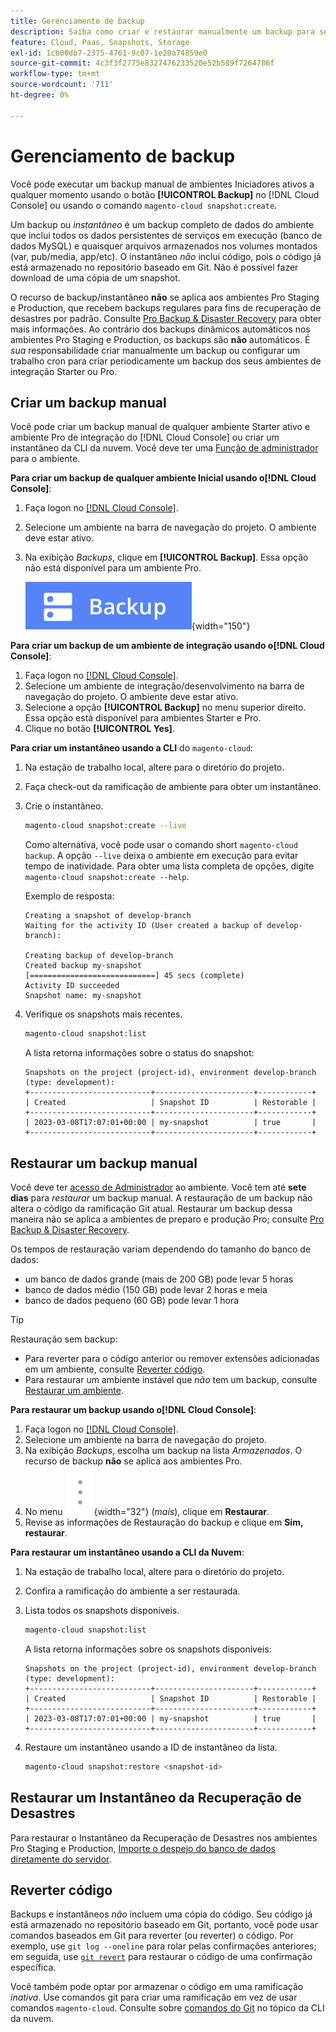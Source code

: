 ```yaml
---
title: Gerenciamento de backup
description: Saiba como criar e restaurar manualmente um backup para seu projeto do Adobe Commerce na infraestrutura em nuvem.
feature: Cloud, Paas, Snapshots, Storage
exl-id: 1cb00db7-2375-4761-9c07-1e20a74859e0
source-git-commit: 4c3f3f2775e8327476233520e52b589f7264786f
workflow-type: tm+mt
source-wordcount: '711'
ht-degree: 0%

---
```


# Gerenciamento de backup

Você pode executar um backup manual de ambientes Iniciadores ativos a qualquer momento usando o botão **[!UICONTROL Backup]** no [!DNL Cloud Console] ou usando o comando `magento-cloud snapshot:create`.

Um backup ou _instantâneo_ é um backup completo de dados do ambiente que inclui todos os dados persistentes de serviços em execução (banco de dados MySQL) e quaisquer arquivos armazenados nos volumes montados (var, pub/media, app/etc). O instantâneo _não_ inclui código, pois o código já está armazenado no repositório baseado em Git. Não é possível fazer download de uma cópia de um snapshot.

O recurso de backup/instantâneo **não** se aplica aos ambientes Pro Staging e Production, que recebem backups regulares para fins de recuperação de desastres por padrão. Consulte [Pro Backup &amp; Disaster Recovery](../architecture/pro-architecture.md#backup-and-disaster-recovery) para obter mais informações. Ao contrário dos backups dinâmicos automáticos nos ambientes Pro Staging e Production, os backups são **não** automáticos. É _sua_ responsabilidade criar manualmente um backup ou configurar um trabalho cron para criar periodicamente um backup dos seus ambientes de integração Starter ou Pro.

## Criar um backup manual

Você pode criar um backup manual de qualquer ambiente Starter ativo e ambiente Pro de integração do [!DNL Cloud Console] ou criar um instantâneo da CLI da nuvem. Você deve ter uma [Função de administrador](../project/user-access.md) para o ambiente.

**Para criar um backup de qualquer ambiente Inicial usando o[!DNL Cloud Console]**:

1. Faça logon no [[!DNL Cloud Console]](https://console.adobecommerce.com).
1. Selecione um ambiente na barra de navegação do projeto. O ambiente deve estar ativo.
1. Na exibição _Backups_, clique em **[!UICONTROL Backup]**. Essa opção não está disponível para um ambiente Pro.

   ![Backup](../../assets/button-backup.png){width="150"}

**Para criar um backup de um ambiente de integração usando o[!DNL Cloud Console]**:

1. Faça logon no [[!DNL Cloud Console]](https://console.adobecommerce.com).
1. Selecione um ambiente de integração/desenvolvimento na barra de navegação do projeto. O ambiente deve estar ativo.
1. Selecione a opção **[!UICONTROL Backup]** no menu superior direito. Essa opção está disponível para ambientes Starter e Pro.
1. Clique no botão **[!UICONTROL Yes]**.

**Para criar um instantâneo usando a CLI** do `magento-cloud`:

1. Na estação de trabalho local, altere para o diretório do projeto.
1. Faça check-out da ramificação de ambiente para obter um instantâneo.
1. Crie o instantâneo.

   ```bash
   magento-cloud snapshot:create --live
   ```

   Como alternativa, você pode usar o comando short `magento-cloud backup`. A opção `--live` deixa o ambiente em execução para evitar tempo de inatividade. Para obter uma lista completa de opções, digite `magento-cloud snapshot:create --help`.

   Exemplo de resposta:

   ```terminal
   Creating a snapshot of develop-branch
   Waiting for the activity ID (User created a backup of develop-branch):
   
   Creating backup of develop-branch
   Created backup my-snapshot
   [============================] 45 secs (complete)
   Activity ID succeeded
   Snapshot name: my-snapshot
   ```

1. Verifique os snapshots mais recentes.

   ```bash
   magento-cloud snapshot:list
   ```

   A lista retorna informações sobre o status do snapshot:

   ```terminal
   Snapshots on the project (project-id), environment develop-branch (type: development):
   +---------------------------+----------------------+------------+
   | Created                   | Snapshot ID          | Restorable |
   +---------------------------+----------------------+------------+
   | 2023-03-08T17:07:01+00:00 | my-snapshot          | true       |
   +---------------------------+----------------------+------------+
   ```

## Restaurar um backup manual

Você deve ter [acesso de Administrador](../project/user-access.md) ao ambiente. Você tem até **sete dias** para _restaurar_ um backup manual. A restauração de um backup não altera o código da ramificação Git atual. Restaurar um backup dessa maneira não se aplica a ambientes de preparo e produção Pro; consulte [Pro Backup &amp; Disaster Recovery](../architecture/pro-architecture.md#backup-and-disaster-recovery).

Os tempos de restauração variam dependendo do tamanho do banco de dados:

- um banco de dados grande (mais de 200 GB) pode levar 5 horas
- banco de dados médio (150 GB) pode levar 2 horas e meia
- banco de dados pequeno (60 GB) pode levar 1 hora

>[!TIP]
>
>Restauração sem backup:
>
>- Para reverter para o código anterior ou remover extensões adicionadas em um ambiente, consulte [Reverter código](#roll-back-code).
>- Para restaurar um ambiente instável que _não_ tem um backup, consulte [Restaurar um ambiente](../development/restore-environment.md).

**Para restaurar um backup usando o[!DNL Cloud Console]**:

1. Faça logon no [[!DNL Cloud Console]](https://console.adobecommerce.com).
1. Selecione um ambiente na barra de navegação do projeto.
1. Na exibição _Backups_, escolha um backup na lista _Armazenados_. O recurso de backup **não** se aplica aos ambientes Pro.
1. No menu ![Mais](../../assets/icon-more.png){width="32"} (_mais_), clique em **Restaurar**.
1. Revise as informações de Restauração do backup e clique em **Sim, restaurar**.

**Para restaurar um instantâneo usando a CLI da Nuvem**:

1. Na estação de trabalho local, altere para o diretório do projeto.
1. Confira a ramificação do ambiente a ser restaurada.
1. Lista todos os snapshots disponíveis.

   ```bash
   magento-cloud snapshot:list
   ```

   A lista retorna informações sobre os snapshots disponíveis:

   ```terminal
   Snapshots on the project (project-id), environment develop-branch (type: development):
   +---------------------------+----------------------+------------+
   | Created                   | Snapshot ID          | Restorable |
   +---------------------------+----------------------+------------+
   | 2023-03-08T17:07:01+00:00 | my-snapshot          | true       |
   +---------------------------+----------------------+------------+
   ```

1. Restaure um instantâneo usando a ID de instantâneo da lista.

   ```bash
   magento-cloud snapshot:restore <snapshot-id>
   ```

## Restaurar um Instantâneo da Recuperação de Desastres

Para restaurar o Instantâneo da Recuperação de Desastres nos ambientes Pro Staging e Production, [Importe o despejo do banco de dados diretamente do servidor](https://experienceleague.adobe.com/en/docs/commerce-knowledge-base/kb/how-to/restore-a-db-snapshot-from-staging-or-production#meth3).

## Reverter código

Backups e instantâneos _não_ incluem uma cópia do código. Seu código já está armazenado no repositório baseado em Git, portanto, você pode usar comandos baseados em Git para reverter (ou reverter) o código. Por exemplo, use `git log --oneline` para rolar pelas confirmações anteriores; em seguida, use [`git revert`](https://git-scm.com/docs/git-revert) para restaurar o código de uma confirmação específica.

Você também pode optar por armazenar o código em uma ramificação _inativa_. Use comandos git para criar uma ramificação em vez de usar comandos `magento-cloud`. Consulte sobre [comandos do Git](../dev-tools/cloud-cli-overview.md#git-commands) no tópico da CLI da nuvem.
